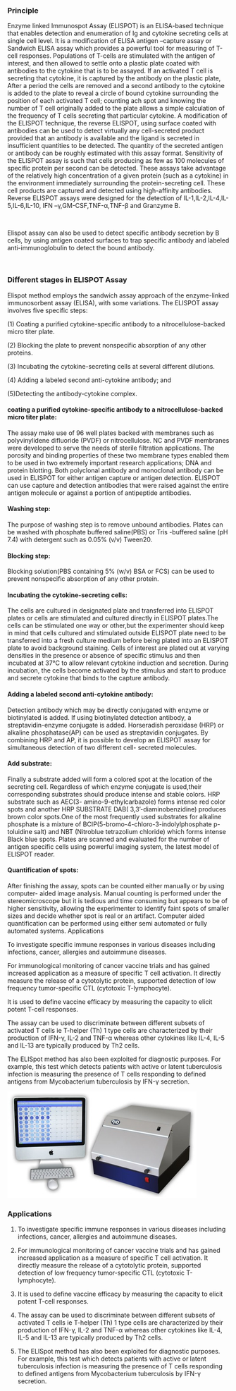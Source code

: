 ### Principle
 
Enzyme linked Immunospot Assay (ELISPOT) is an ELISA-based technique that enables detection and enumeration of Ig and cytokine secreting cells at single cell level. It is a modification of ELISA antigen –capture assay or Sandwich ELISA assay which  provides a powerful tool for measuring of T-cell responses.  Populations of T-cells are stimulated with the antigen of interest, and then allowed to settle onto a plastic plate coated with antibodies to the cytokine that is to be assayed.  If an activated T cell is secreting that cytokine, it is captured by the antibody on the plastic plate,  After a period the cells are removed and a second antibody to the cytokine is added to the plate to reveal a circle of bound cytokine surrounding the position of each activated T cell;  counting ach spot and knowing the number of T cell originally added to the plate allows a simple calculation of the frequency of T cells secreting that particular cytokine.  A modification of the ELISPOT technique, the reverse ELISPOT, using surface coated with antibodies can be used to detect virtually any cell-secreted product provided that an antibody is available and the ligand is secreted in insufficient quantities to be detected. The quantity of the secreted antigen or antibody can be roughly estimated with this assay format. Sensitivity of the ELISPOT assay is such that cells producing as few as 100 molecules of specific protein per second can be detected. These assays take advantage of the relatively high concentration of a given protein (such as a cytokine) in the environment immediately surrounding the protein-secreting cell. These cell products are captured and detected using high-affinity antibodies. Reverse ELISPOT assays were designed for the detection of IL-1,IL-2,IL-4,IL-5,IL-6,IL-10, IFN –γ,GM-CSF,TNF-α,TNF-β and Granzyme B.

&nbsp;

 Elispot assay can also be used to detect specific antibody secretion by B cells, by using antigen coated surfaces to trap specific antibody and labeled anti-immunoglobulin to detect the bound antibody.

&nbsp;

### Different stages in ELISPOT Assay
 
Elispot method   employs the sandwich assay approach of the enzyme-linked immunosorbent assay (ELISA), with some variations. The ELISPOT assay involves five specific steps:
 

(1) Coating a purified cytokine-specific antibody to a nitrocellulose-backed micro titer plate.
 

(2) Blocking the plate to prevent nonspecific absorption of any other proteins.
 

(3) Incubating the cytokine-secreting cells at several different dilutions.
 

(4) Adding a labeled second anti-cytokine antibody; and
 

(5)Detecting the antibody-cytokine complex.

 

#### coating a purified cytokine-specific antibody to a nitrocellulose-backed micro titer plate: 

The assay make use of 96 well plates backed with membranes such as  polyvinylidene difluoride (PVDF) or  nitrocellulose. NC and  PVDF membranes were developed to serve the needs of sterile filtration applications. The porosity and binding properties of these two membrane types enabled them to be used in two extremely important research applications; DNA and protein blotting. Both polyclonal antibody and monoclonal antibody can be used in ELISPOT for either antigen capture or antigen detection.  ELISPOT can use capture and detection antibodies that were raised against the entire antigen molecule or against a portion of antipeptide antibodies.
 

#### Washing step:

The purpose of washing step is to remove unbound antibodies. Plates can be washed with phosphate buffered saline(PBS) or Tris -buffered saline (pH 7.4) with detergent such as 0.05% (v/v) Tween20.
 

#### Blocking step: 

Blocking solution(PBS containing 5% (w/v) BSA or FCS) can be used to prevent nonspecific absorption of any other protein.
 

#### Incubating the cytokine-secreting cells: 

The cells are cultured in designated  plate and transferred into ELISPOT plates or cells are stimulated and cultured directly in ELISPOT plates.The cells can be stimulated one way or other,but the experimenter should keep in mind that cells cultured and stimulated outside ELISPOT plate need to be transferred into a fresh culture medium before being plated into an ELISPOT plate to avoid background staining. Cells of interest are plated out at varying densities in the presence or absence of specific stimulus and then incubated at 37°C to allow relevant cytokine induction and secretion. During incubation, the cells  become  activated  by  the stimulus and start to produce and secrete cytokine that binds to the capture antibody.
 

#### Adding a labeled second anti-cytokine antibody: 

Detection antibody which may be directly conjugated with enzyme or biotinylated is added. If using biotinylated detection antibody, a streptavidin-enzyme conjugate is added.  Horseradish peroxidase (HRP) or alkaline phosphatase(AP) can be used as streptavidin conjugates. By combining HRP and AP, it is possible to develop an ELISPOT assay for simultaneous detection of two different cell- secreted molecules.   
 

#### Add substrate: 

Finally a substrate added will form a colored spot at the location of the secreting cell. Regardless of which enzyme conjugate is used,their corresponding substrates should produce intense and stable colors.  HRP substrate such as AEC(3- amino-9-ethylcarbazole) forms intense red color spots and  another HRP SUBSTRATE DAB( 3,3’-diaminobenzidine) produces brown color spots.One of the most frequently used substrates for alkaline phosphate is a mixture of BCIP(5-bromo-4-chloro-3-indolylphosphate p-toluidine salt) and NBT (Nitroblue tetrazolium chloride) which forms intense Black blue spots.  Plates are scanned and evaluated for the number of antigen specific cells using powerful imaging system, the latest model of ELISPOT reader.
 

#### Quantification of spots:  

After finishing the assay, spots can be counted either manually or by using computer- aided image analysis. Manual counting is performed under the stereomicroscope but it is tedious and time consuming but appears to be of higher sensitivity, allowing the experimenter to identify faint spots of smaller sizes and decide whether spot is real or an artifact. Computer aided quantification can be performed using either semi automated or fully automated systems. 
Applications
 

To investigate specific immune responses in various diseases including infections, cancer, allergies and autoimmune diseases.
 

For immunological monitoring of cancer vaccine trials and has gained increased application as a measure of specific T cell activation. It directly measure the release of a cytotolytic protein, supported detection of low frequency tumor-specific CTL (cytotoxic T-lymphocyte).
 

It is used to define vaccine efficacy by measuring the capacity to elicit potent T-cell responses.
 

The assay can be used to discriminate between different subsets of activated T cells ie T-helper (Th) 1 type cells are characterized by their production of IFN-γ, IL-2 and TNF-α whereas other cytokines like IL-4, IL-5 and IL-13 are typically produced by Th2 cells.
 

The ELISpot method has also been exploited for diagnostic purposes. For example, this  test which detects patients with active or latent tuberculosis infection is measuring the presence of T cells responding to defined antigens from Mycobacterium tuberculosis by IFN-γ secretion.
 
<img src="images/elispot.jpg" title="" />


### Applications
 

1. To investigate specific immune responses in various diseases including infections, cancer, allergies and autoimmune diseases.
 

2. For immunological monitoring of cancer vaccine trials and has gained increased application as a measure of specific T cell activation. It directly measure the release of a cytotolytic protein, supported detection of low frequency tumor-specific CTL (cytotoxic T-lymphocyte).
 

3. It is used to define vaccine efficacy by measuring the capacity to elicit potent T-cell responses.
 

4. The assay can be used to discriminate between different subsets of activated T cells ie T-helper (Th) 1 type cells are characterized by their production of IFN-γ, IL-2 and TNF-α whereas other cytokines like IL-4, IL-5 and IL-13 are typically produced by Th2 cells.
 

5. The ELISpot method has also been exploited for diagnostic purposes. For example, this  test which detects patients with active or latent tuberculosis infection is measuring the presence of T cells responding to defined antigens from Mycobacterium tuberculosis by IFN-γ secretion.
 

